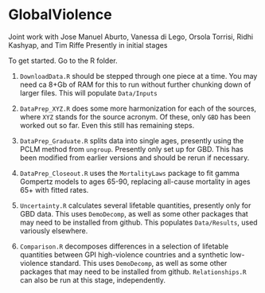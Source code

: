 # GlobalViolence

Joint work with Jose Manuel Aburto, Vanessa di Lego, Orsola Torrisi, Ridhi Kashyap, and Tim Riffe
Presently in initial stages

To get started. Go to the R folder.

1) `DownloadData.R` should be stepped through one piece at a time. You may need ca 8+Gb of RAM for this to run without further chunking down of larger files. This will populate `Data/Inputs`

2) `DataPrep_XYZ.R` does some more harmonization for each of the sources, where `XYZ` stands for the source acronym. Of these, only `GBD` has been worked out so far. Even this still has remaining steps.

3) `DataPrep_Graduate.R` splits data into single ages, presently using the PCLM method from `ungroup`. Presently only set up for GBD. This has been modified from earlier versions and should be rerun if necessary.

4) `DataPrep_Closeout.R` uses the `MortalityLaws` package to fit gamma Gompertz models to ages 65-90, replacing all-cause mortality in ages 65+ with fitted rates. 

5) `Uncertainty.R` calculates several lifetable quantities, presently only for GBD data. This uses `DemoDecomp`, as well as some other packages that may need to be installed from github. This populates `Data/Results`, used variously elsewhere.

6) `Comparison.R` decomposes differences in a selection of lifetable quantities between GPI high-violence countries and a synthetic low-violence standard. This uses `DemoDecomp`, as well as some other packages that may need to be installed from github. `Relationships.R` can also be run at this stage, independently.




